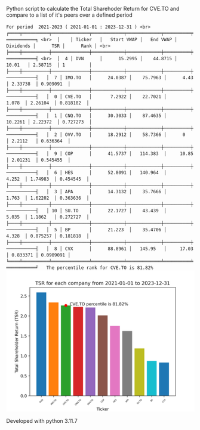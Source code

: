 Python script to calculate the Total Sharehoder Return for CVE.TO and compare to 
a list of it's peers over a defined period

`
For period  2021-2023 ( 2021-01-01 : 2023-12-31 ) <br>
╒════╤══════════╤══════════════╤════════════╤═════════════╤══════════╤═══════════╕ <br> 
│    │ Ticker   │   Start VWAP │   End VWAP │   Dividends │      TSR │      Rank │ <br> 
╞════╪══════════╪══════════════╪════════════╪═════════════╪══════════╪═══════════╡ <br> 
│  4 │ DVN      │      15.2995 │    44.8715 │     10.01   │ 2.58715  │ 1         │  
├────┼──────────┼──────────────┼────────────┼─────────────┼──────────┼───────────┤  
│  7 │ IMO.TO   │      24.0387 │    75.7963 │      4.43   │ 2.33738  │ 0.909091  │  
├────┼──────────┼──────────────┼────────────┼─────────────┼──────────┼───────────┤  
│  0 │ CVE.TO   │       7.2922 │    22.7021 │      1.078  │ 2.26104  │ 0.818182  │  
├────┼──────────┼──────────────┼────────────┼─────────────┼──────────┼───────────┤  
│  1 │ CNQ.TO   │      30.3033 │    87.4635 │     10.2261 │ 2.22372  │ 0.727273  │  
├────┼──────────┼──────────────┼────────────┼─────────────┼──────────┼───────────┤  
│  2 │ OVV.TO   │      18.2912 │    58.7366 │      0      │ 2.2112   │ 0.636364  │  
├────┼──────────┼──────────────┼────────────┼─────────────┼──────────┼───────────┤  
│  9 │ COP      │      41.5737 │   114.383  │     10.85   │ 2.01231  │ 0.545455  │  
├────┼──────────┼──────────────┼────────────┼─────────────┼──────────┼───────────┤  
│  6 │ HES      │      52.8091 │   140.964  │      4.252  │ 1.74983  │ 0.454545  │  
├────┼──────────┼──────────────┼────────────┼─────────────┼──────────┼───────────┤  
│  3 │ APA      │      14.3132 │    35.7666 │      1.763  │ 1.62202  │ 0.363636  │  
├────┼──────────┼──────────────┼────────────┼─────────────┼──────────┼───────────┤  
│ 10 │ SU.TO    │      22.1727 │    43.439  │      5.035  │ 1.1862   │ 0.272727  │  
├────┼──────────┼──────────────┼────────────┼─────────────┼──────────┼───────────┤  
│  5 │ BP       │      21.223  │    35.4706 │      4.328  │ 0.875257 │ 0.181818  │  
├────┼──────────┼──────────────┼────────────┼─────────────┼──────────┼───────────┤  
│  8 │ CVX      │      88.8961 │   145.95   │     17.03   │ 0.833371 │ 0.0909091 │  
╘════╧══════════╧══════════════╧════════════╧═════════════╧══════════╧═══════════╛  
The percentile rank for CVE.TO is 81.82%   
`
![example chart](https://github.com/mrd0n/RankTSR/blob/main/tsr_chart_2021-2023.png "2021-2023 example")

Developed with python 3.11.7
